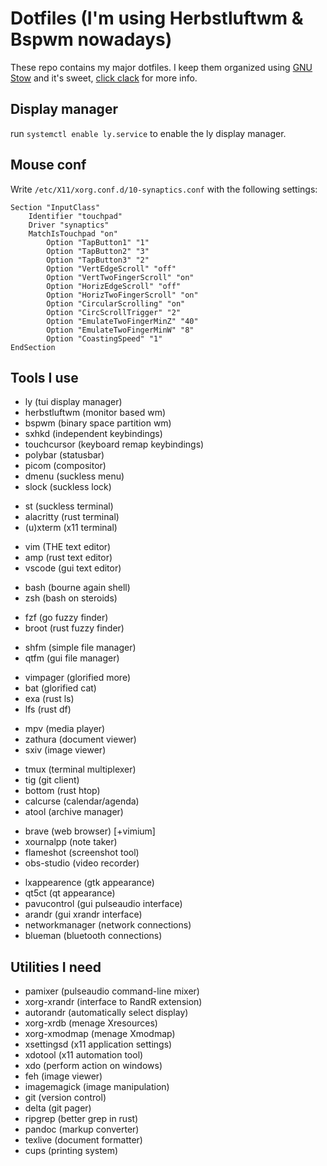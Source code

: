 # Dotfiles (I'm using Herbstluftwm & Bspwm nowadays)

These repo contains my major dotfiles. I keep them organized using [GNU Stow](https://www.gnu.org/software/stow/) and it's sweet, [click clack](https://matteogiorgi.github.io/config.html) for more info.



## Display manager

run `systemctl enable ly.service` to enable the ly display manager.




## Mouse conf

Write `/etc/X11/xorg.conf.d/10-synaptics.conf` with the following settings:

```
Section "InputClass"
    Identifier "touchpad"
    Driver "synaptics"
    MatchIsTouchpad "on"
        Option "TapButton1" "1"
        Option "TapButton2" "3"
        Option "TapButton3" "2"
        Option "VertEdgeScroll" "off"
        Option "VertTwoFingerScroll" "on"
        Option "HorizEdgeScroll" "off"
        Option "HorizTwoFingerScroll" "on"
        Option "CircularScrolling" "on"
        Option "CircScrollTrigger" "2"
        Option "EmulateTwoFingerMinZ" "40"
        Option "EmulateTwoFingerMinW" "8"
        Option "CoastingSpeed" "1"
EndSection
```




## Tools I use

- ly              (tui display manager)
- herbstluftwm    (monitor based wm)
- bspwm           (binary space partition wm)
- sxhkd           (independent keybindings)
- touchcursor     (keyboard remap keybindings)
- polybar         (statusbar)
- picom           (compositor)
- dmenu           (suckless menu)
- slock           (suckless lock)

<!-- -->

- st              (suckless terminal)
- alacritty       (rust terminal)
- (u)xterm        (x11 terminal)

<!-- -->

- vim             (THE text editor)
- amp             (rust text editor)
- vscode          (gui text editor)

<!-- -->

- bash            (bourne again shell)
- zsh             (bash on steroids)

<!-- -->

- fzf             (go fuzzy finder)
- broot           (rust fuzzy finder)

<!-- -->

- shfm            (simple file manager)
- qtfm            (gui file manager)

<!-- -->

- vimpager        (glorified more)
- bat             (glorified cat)
- exa             (rust ls)
- lfs             (rust df)

<!-- -->

- mpv             (media player)
- zathura         (document viewer)
- sxiv            (image viewer)

<!-- -->

- tmux            (terminal multiplexer)
- tig             (git client)
- bottom          (rust htop)
- calcurse        (calendar/agenda)
- atool           (archive manager)

<!-- -->

- brave           (web browser) [+vimium]
- xournalpp       (note taker)
- flameshot       (screenshot tool)
- obs-studio      (video recorder)

<!-- -->

- lxappearence    (gtk appearance)
- qt5ct           (qt appearance)
- pavucontrol     (gui pulseaudio interface)
- arandr          (gui xrandr interface)
- networkmanager  (network connections)
- blueman         (bluetooth connections)


## Utilities I need

- pamixer         (pulseaudio command-line mixer)
- xorg-xrandr     (interface to RandR extension)
- autorandr       (automatically select display)
- xorg-xrdb       (menage Xresources)
- xorg-xmodmap    (menage Xmodmap)
- xsettingsd      (x11 application settings)
- xdotool         (x11 automation tool)
- xdo             (perform action on windows)
- feh             (image viewer)
- imagemagick     (image manipulation)
- git             (version control)
- delta           (git pager)
- ripgrep         (better grep in rust)
- pandoc          (markup converter)
- texlive         (document formatter)
- cups            (printing system)
